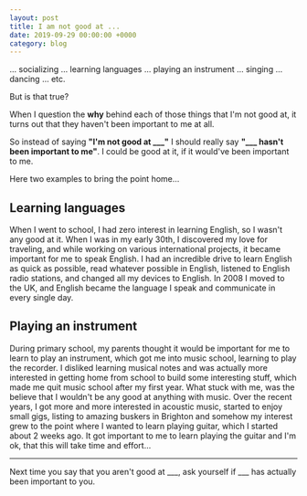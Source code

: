```yaml
---
layout: post
title: I am not good at ...
date: 2019-09-29 00:00:00 +0000
category: blog
---
```


... socializing
... learning languages
... playing an instrument
... singing
... dancing
... etc.

But is that true?

When I question the **why** behind each of those things that I'm not good at, it turns out that they haven't been important to me at all.

So instead of saying **"I'm not good at \_\_\_"** I should really say **"\_\_\_ hasn't been important to me"**. I could be good at it, if it would've been important to me.

Here two examples to bring the point home...

## Learning languages
When I went to school, I had zero interest in learning English, so I wasn't any good at it. When I was in my early 30th, I discovered my love for traveling, and while working on various international projects, it became important for me to speak English. I had an incredible drive to learn English as quick as possible, read whatever possible in English, listened to English radio stations, and changed all my devices to English. In 2008 I moved to the UK, and English became the language I speak and communicate in every single day.

## Playing an instrument
During primary school, my parents thought it would be important for me to learn to play an instrument, which got me into music school, learning to play the recorder. I disliked learning musical notes and was actually more interested in getting home from school to build some interesting stuff, which made me quit music school after my first year. What stuck with me, was the believe that I wouldn't be any good at anything with music. Over the recent years, I got more and more interested in acoustic music, started to enjoy small gigs, listing to amazing buskers in Brighton and somehow my interest grew to the point where I wanted to learn playing guitar, which I started about 2 weeks ago. It got important to me to learn playing the guitar and I'm ok, that this will take time and effort...

---

Next time you say that you aren't good at \_\_\_, ask yourself if \_\_\_ has actually been important to you.